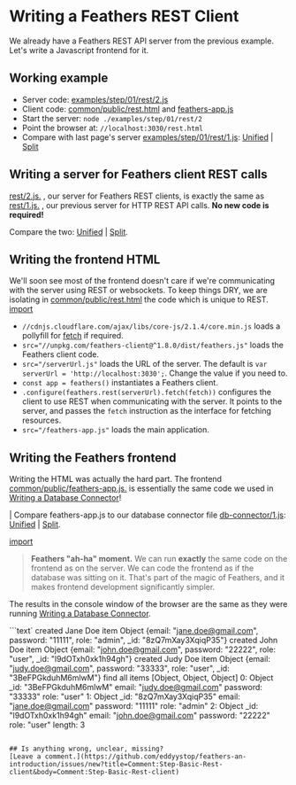 # Writing a Feathers REST Client

We already have a Feathers REST API server from the previous example.
Let's write a Javascript frontend for it.

## Working example

- Server code: [examples/step/01/rest/2.js](https://github.com/eddyystop/feathers-an-introduction/blob/master/examples/step/01/rest/2.js)
- Client code:
[common/public/rest.html](https://github.com/eddyystop/feathers-an-introduction/blob/master/examples/step/01/common/public/rest.html)
and
[feathers-app.js](https://github.com/eddyystop/feathers-an-introduction/blob/master/examples/step/01/common/public/feathers-app.js)
- Start the server: `node ./examples/step/01/rest/2`
- Point the browser at: `//localhost:3030/rest.html`
- Compare with last page's server [examples/step/01/rest/1.js](https://github.com/eddyystop/feathers-an-introduction/blob/master/examples/step/01/rest/1.js):
[Unified](http://htmlpreview.github.io/?https://github.com/eddyystop/feathers-an-introduction/blob/master/examples/step/_diff/01-rest-2-line.html)
|
[Split](http://htmlpreview.github.io/?https://github.com/eddyystop/feathers-an-introduction/blob/master/examples/step/_diff/01-rest-2-side.html)

## Writing a server for Feathers client REST calls

[rest/2.js.](https://github.com/eddyystop/feathers-an-introduction/blob/master/examples/step/01/rest/2.js)
, our server for Feathers REST clients, is exactly the same as
[rest/1.js.](https://github.com/eddyystop/feathers-an-introduction/blob/master/examples/step/01/rest/1.js)
, our previous server for HTTP REST API calls. 
**No new code is required!**

Compare the two:
[Unified](http://htmlpreview.github.io/?https://github.com/eddyystop/feathers-an-introduction/blob/master/examples/step/_diff/01-rest-2-line.html)
|
[Split](http://htmlpreview.github.io/?https://github.com/eddyystop/feathers-an-introduction/blob/master/examples/step/_diff/01-rest-2-side.html).


## Writing the frontend HTML

We'll soon see most of the frontend doesn't care if we're communicating with the server
using REST or websockets.
To keep things DRY, we are isolating in
[common/public/rest.html](https://github.com/eddyystop/feathers-an-introduction/blob/master/examples/step/01/common/public/rest.html)
the code which is unique to REST.
[import](../../examples/step/01/common/public/rest.html)

- `//cdnjs.cloudflare.com/ajax/libs/core-js/2.1.4/core.min.js`
loads a pollyfill for [fetch](https://davidwalsh.name/fetch) if required.
- `src="//unpkg.com/feathers-client@^1.8.0/dist/feathers.js"` loads the Feathers client code.
- `src="/serverUrl.js"` loads the URL of the server.
The default is `var serverUrl = 'http://localhost:3030';`.
Change the value if you need to.
- `const app = feathers()` instantiates a Feathers client.
- `.configure(feathers.rest(serverUrl).fetch(fetch))` configures the client to use REST
when communicating with the server.
It points to the server,
and passes the `fetch` instruction as the interface for fetching resources.
- `src="/feathers-app.js"` loads the main application.

## Writing the Feathers frontend

Writing the HTML was actually the hard part.
The frontend
[common/public/feathers-app.js.](https://github.com/eddyystop/feathers-an-introduction/blob/master/examples/step/01/common/public/feathers-app.js)
is essentially the same code we used in
[Writing a Database Connector](./database-connector.md)!

| Compare feathers-app.js to our database connector file
[db-connector/1.js](https://github.com/eddyystop/feathers-an-introduction/blob/master/examples/step/01/db-connector/1.js):
[Unified](http://htmlpreview.github.io/?https://github.com/eddyystop/feathers-an-introduction/blob/master/examples/step/_diff/01-rest-2-client-line.html)
|
[Split](http://htmlpreview.github.io/?https://github.com/eddyystop/feathers-an-introduction/blob/master/examples/step/_diff/01-rest-2-client-side.html).

[import](../../examples/step/01/common/public/feathers-app.js)

> **Feathers "ah-ha" moment.**
We can run **exactly** the same code on the frontend as on the server.
We can code the frontend as if the database was sitting on it.
That's part of the magic of Feathers,
and it makes frontend development significantly simpler.

The results in the console window of the browser are the same as they were
running [Writing a Database Connector](./database-connector.md).

```text`
created Jane Doe item
 Object {email: "jane.doe@gmail.com", password: "11111", role: "admin", _id: "8zQ7mXay3XqiqP35"}
created John Doe item
 Object {email: "john.doe@gmail.com", password: "22222", role: "user", _id: "l9dOTxh0xk1h94gh"}
created Judy Doe item
 Object {email: "judy.doe@gmail.com", password: "33333", role: "user", _id: "3BeFPGkduhM6mlwM"}
find all items
 [Object, Object, Object]
   0: Object
     _id: "3BeFPGkduhM6mlwM"
     email: "judy.doe@gmail.com"
     password: "33333"
     role: "user"
   1: Object
     _id: "8zQ7mXay3XqiqP35"
     email: "jane.doe@gmail.com"
     password: "11111"
     role: "admin"
   2: Object
     _id: "l9dOTxh0xk1h94gh"
     email: "john.doe@gmail.com"
     password: "22222"
     role: "user"
  length: 3
```
 
## Is anything wrong, unclear, missing?
[Leave a comment.](https://github.com/eddyystop/feathers-an-introduction/issues/new?title=Comment:Step-Basic-Rest-client&body=Comment:Step-Basic-Rest-client)
